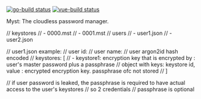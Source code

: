 [![go-build status](https://github.com/rdnt/myst/workflows/go-build/badge.svg)](https://github.com/SHT/myst/actions?query=workflow%3Ago-build)
[![vue-build status](https://github.com/rdnt/myst/workflows/vue-build/badge.svg)](https://github.com/SHT/myst/actions?query=workflow%3Avue-build)

Myst: The cloudless password manager.

// keystores
//  - 0000.mst
//  - 0001.mst
// users
//  - user1.json
//  - user2.json

// user1.json example:
// user id:
// user name:
// user argon2id hash encoded
// keystores: [
//  - keystore1: encryption key that is encrypted by : user's master password plus a passphrase
// object with keys: keystore id, value : encrypted encryption key. passphrase ofc not stored
// ]

// if user password is leaked, the passphrase is required to have actual access to the user's keystores
// so 2 credentials
// passphrase is optional
